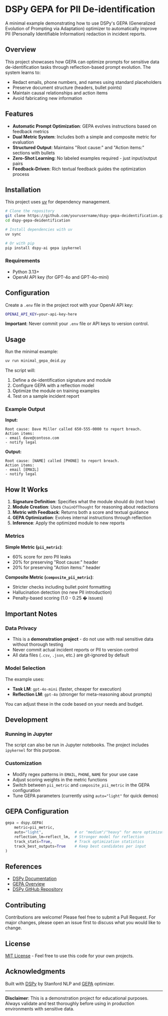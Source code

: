 # DSPy GEPA for PII De-identification

A minimal example demonstrating how to use DSPy's GEPA (Generalized Evolution of Prompting via Adaptation) optimizer to automatically improve PII (Personally Identifiable Information) redaction in incident reports.

## Overview

This project showcases how GEPA can optimize prompts for sensitive data de-identification tasks through reflection-based prompt evolution. The system learns to:
- Redact emails, phone numbers, and names using standard placeholders
- Preserve document structure (headers, bullet points)
- Maintain causal relationships and action items
- Avoid fabricating new information

## Features

- **Automatic Prompt Optimization**: GEPA evolves instructions based on feedback metrics
- **Dual Metric System**: Includes both a simple and composite metric for evaluation
- **Structured Output**: Maintains "Root cause:" and "Action items:" sections with bullets
- **Zero-Shot Learning**: No labeled examples required - just input/output pairs
- **Feedback-Driven**: Rich textual feedback guides the optimization process

## Installation

This project uses [uv](https://github.com/astral-sh/uv) for dependency management.

```bash
# Clone the repository
git clone https://github.com/yourusername/dspy-gepa-deidentification.git
cd dspy-gepa-deidentification

# Install dependencies with uv
uv sync

# Or with pip
pip install dspy-ai gepa ipykernel
```

### Requirements

- Python 3.13+
- OpenAI API key (for GPT-4o and GPT-4o-mini)

## Configuration

Create a `.env` file in the project root with your OpenAI API key:

```bash
OPENAI_API_KEY=your-api-key-here
```

**Important**: Never commit your `.env` file or API keys to version control.

## Usage

Run the minimal example:

```python
uv run minimal_gepa_deid.py
```

The script will:
1. Define a de-identification signature and module
2. Configure GEPA with a reflection model
3. Optimize the module on training examples
4. Test on a sample incident report

### Example Output

**Input:**
```
Root cause: Dave Miller called 650-555-0000 to report breach.
Action items:
- email dave@contoso.com
- notify legal
```

**Output:**
```
Root cause: [NAME] called [PHONE] to report breach.
Action items:
- email [EMAIL]
- notify legal
```

## How It Works

1. **Signature Definition**: Specifies what the module should do (not how)
2. **Module Creation**: Uses `ChainOfThought` for reasoning about redactions
3. **Metric with Feedback**: Returns both a score and textual guidance
4. **GEPA Optimization**: Evolves internal instructions through reflection
5. **Inference**: Apply the optimized module to new reports

### Metrics

**Simple Metric (`pii_metric`)**:
- 60% score for zero PII leaks
- 20% for preserving "Root cause:" header
- 20% for preserving "Action items:" header

**Composite Metric (`composite_pii_metric`)**:
- Stricter checks including bullet point formatting
- Hallucination detection (no new PII introduction)
- Penalty-based scoring (1.0 - 0.25 � issues)

## Important Notes

### Data Privacy
- This is a **demonstration project** - do not use with real sensitive data without thorough testing
- Never commit actual incident reports or PII to version control
- All data files (`.csv`, `.json`, etc.) are git-ignored by default

### Model Selection
The example uses:
- **Task LM**: `gpt-4o-mini` (faster, cheaper for execution)
- **Reflection LM**: `gpt-4o` (stronger for meta-reasoning about prompts)

You can adjust these in the code based on your needs and budget.

## Development

### Running in Jupyter
The script can also be run in Jupyter notebooks. The project includes `ipykernel` for this purpose.

### Customization
- Modify regex patterns in `EMAIL`, `PHONE`, `NAME` for your use case
- Adjust scoring weights in the metric functions
- Switch between `pii_metric` and `composite_pii_metric` in the GEPA configuration
- Tune GEPA parameters (currently using `auto="light"` for quick demos)

## GEPA Configuration

```python
gepa = dspy.GEPA(
    metric=pii_metric,
    auto="light",              # or "medium"/"heavy" for more optimization
    reflection_lm=reflect_lm,  # Stronger model for reflection
    track_stats=True,          # Track optimization statistics
    track_best_outputs=True    # Keep best candidates per input
)
```

## References

- [DSPy Documentation](https://dspy.ai/)
- [GEPA Overview](https://dspy.ai/api/optimizers/GEPA/overview/)
- [DSPy GitHub Repository](https://github.com/stanfordnlp/dspy)

## Contributing

Contributions are welcome! Please feel free to submit a Pull Request. For major changes, please open an issue first to discuss what you would like to change.

## License

[MIT License](LICENSE) - Feel free to use this code for your own projects.

## Acknowledgments

Built with [DSPy](https://github.com/stanfordnlp/dspy) by Stanford NLP and [GEPA](https://dspy.ai/api/optimizers/GEPA/) optimizer.

---

**Disclaimer**: This is a demonstration project for educational purposes. Always validate and test thoroughly before using in production environments with sensitive data.

